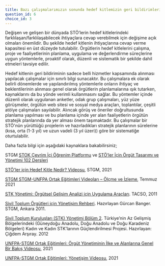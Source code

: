 ```yaml
---
title: Bazı çalışmalarımızın sonunda hedef kitlemizin geri bildirimlerini alıyoruz.
question_id: 6
choice_id: 3
---
```

Değişen ve gelişen bir dünyada STÖ’lerin hedef kitlelerindeki farklılaşan/farklılaşabilecek ihtiyaçlara cevap verebilmek için değişime açık olmaları önemlidir. Bu şekilde hedef kitlenin ihtiyaçlarına cevap verme kapasitesi en üst düzeyde tutulabilir. Örgütlerin hedef kitlelerini çalışma, proje ve faaliyetlerinin planlama, uygulama ve değerlendirme süreçlerine uygun yöntemlerle, proaktif olarak, düzenli ve sistematik bir şekilde dahil etmeleri tavsiye edilir.

Hedef kitlenin geri bildiriminin sadece belli hizmetler kapsamında alınması yapılacak çalışmalar için sınırlı bilgi sunacaktır. Bu çalışmalara ek olarak belirli dönemlerde ve yapılandırılmış yöntemlerle onların ihtiyaç ve beklentilerinin alınması genel olarak örgütlerin planlamalarına ışık tutarken, kaynaklarını da bu yönde verimli kullanmasını sağlar. Bu yöntemler içinde düzenli olarak uygulanan anketler, odak grup çalışmaları, yüz yüze görüşmeler, örgütün web sitesi ve sosyal medya araçları, toplantılar, çeşitli atölye çalışmaları sayılabilir. Alıncak görüş ve öneriler doğrultusunda planlama yapılması ve bu planlama içinde yer alan faaliyetlerin örgütün stratejik planlarında da yer alması önem taşımaktadır. Bu çalışmalar bir STÖ'nün yürüttüğü projelerin ve hazırladıkları stratejik planlarının sürelerine (kısa, orta (1-3 yıl) ve uzun vadeli (3 yıl üzeri)) göre bir sistematiğe oturtulabilir.

Daha fazla bilgi için aşağıdaki kaynaklara bakabilirsiniz;

STGM [<u>STOK Çevrim İçi Öğrenim Platformu</u>](https://www.stgm.org.tr/sivil-toplum-okulu-stok) ve [<u>STÖ’ler İçin Örgüt Tasarımı ve Yönetimi 102 Dersleri</u>](https://www.stgm.org.tr/sivil-toplum-okulu-stok/102-stoler-icin-orgut-tasarimi-yonetimi)

[<u>STÖ'ler için Hedef Kitle Nedir? Videosu</u>](https://www.youtube.com/watch?v=KGIxc-t58PI&list=PLNNUSz3jzVL71OR-ozHzJ0g70Ic6oWQ3r), STGM, 2021

[<u>STGM STGM-UNFPA Ortak Eğitimleri Videoları – Ölçme ve İzleme</u>](https://www.youtube.com/watch?v=cOjeqZ-zm74&list=PLNNUSz3jzVL64sskDhRNadAhwPdVsD14-&index=8), Temmuz 2021

[<u>STK Yönetimi: Örgütsel Gelişim Analizi için Uygulama Araçları</u>](https://www.stgm.org.tr/sites/default/files/2020-09/stk-yonetimi.pdf). TACSO, 2011

[<u>Sivil Toplum Örgütleri için Yönetişim Rehberi</u>](https://www.stgm.org.tr/sites/default/files/2020-08/sivil-toplum-orgutleri-icin-yonetisim-rehberi.pdf). Hazırlayan Gürcan Banger. STGM, Ankara 2011.

[<u>Sivil Toplum Kuruluşları (STK) Yönetimi Bölüm 2</u>](https://www.gapcatom.org/wp-content/uploads/2014/09/STK_Yonetimi_Bolum_2.pdf). Türkiye’nin Az Gelişmiş Bölgelerindeki (Güneydoğu Anadolu, Doğu Anadolu ve Doğu Karadeniz Bölgeleri) Kadın ve Kadın STK’larının Güçlendirilmesi Projesi. Hazırlayan: Çiğdem Arşıray. 2012

[<u>UNFPA-STGM Ortak Eğitimleri: Örgüt Yönetiminin İlke ve Alanlarına Genel Bir Bakış Videosu</u>](https://www.youtube.com/watch?v=eLBzKFVFxyc&list=PLNNUSz3jzVL64sskDhRNadAhwPdVsD14-&index=18), 2021

[<u>UNFPA-STGM Ortak Eğitimleri: Yönetişim Videosu</u>](https://www.youtube.com/watch?v=qWrC-fa4PhE&list=PLNNUSz3jzVL64sskDhRNadAhwPdVsD14-&index=19), 2021

